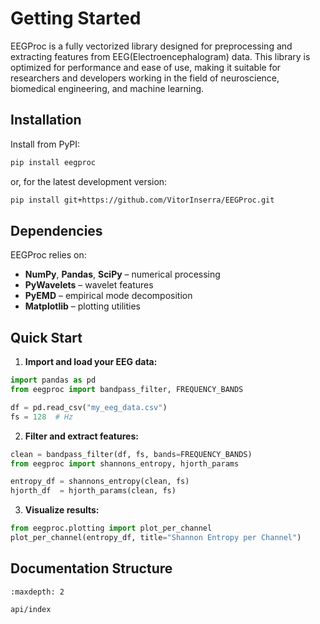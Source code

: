 Getting Started
===============

EEGProc is a fully vectorized library designed for preprocessing and extracting features from EEG(Electroencephalogram) data. This library is optimized for performance and ease of use, making it suitable for researchers and developers working in the field of neuroscience, biomedical engineering, and machine learning.

Installation
------------

Install from PyPI:

```bash
pip install eegproc
```

or, for the latest development version:

```bash
pip install git+https://github.com/VitorInserra/EEGProc.git
```

Dependencies
------------

EEGProc relies on:

- **NumPy**, **Pandas**, **SciPy** – numerical processing
- **PyWavelets** – wavelet features
- **PyEMD** – empirical mode decomposition
- **Matplotlib** – plotting utilities

Quick Start
-----------

1. **Import and load your EEG data:**

```python
import pandas as pd
from eegproc import bandpass_filter, FREQUENCY_BANDS

df = pd.read_csv("my_eeg_data.csv")
fs = 128  # Hz
```

2. **Filter and extract features:**

```python
clean = bandpass_filter(df, fs, bands=FREQUENCY_BANDS)
from eegproc import shannons_entropy, hjorth_params

entropy_df = shannons_entropy(clean, fs)
hjorth_df  = hjorth_params(clean, fs)
```

3. **Visualize results:**

```python
from eegproc.plotting import plot_per_channel
plot_per_channel(entropy_df, title="Shannon Entropy per Channel")
```

Documentation Structure
-----------------------

```{toctree}
:maxdepth: 2

api/index
```
